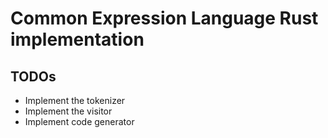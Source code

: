 # Common Expression Language Rust implementation

## TODOs
- Implement the tokenizer
- Implement the visitor
- Implement code generator